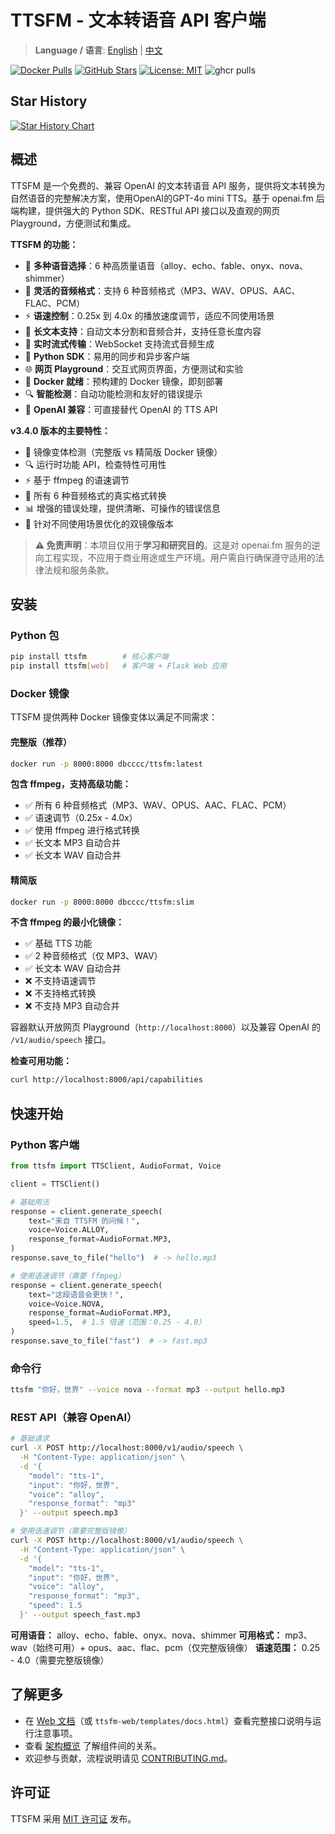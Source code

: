# TTSFM - 文本转语音 API 客户端

> **Language / 语言**: [English](README.md) | [中文](README.zh.md)

[![Docker Pulls](https://img.shields.io/docker/pulls/dbcccc/ttsfm?style=flat-square&logo=docker)](https://hub.docker.com/r/dbcccc/ttsfm)
[![GitHub Stars](https://img.shields.io/github/stars/dbccccccc/ttsfm?style=social)](https://github.com/dbccccccc/ttsfm)
[![License: MIT](https://img.shields.io/badge/License-MIT-yellow.svg?style=flat-square)](https://opensource.org/licenses/MIT)
![ghcr pulls](https://img.shields.io/badge/dynamic/json?url=https%3A%2F%2Fghcr-badge.elias.eu.org%2Fapi%2Fdbccccccc%2Fttsfm%2Fttsfm&query=downloadCount&label=ghcr+pulls&logo=github)

## Star History

[![Star History Chart](https://api.star-history.com/svg?repos=dbccccccc/ttsfm&type=Date)](https://www.star-history.com/#dbccccccc/ttsfm&Date)

## 概述

TTSFM 是一个免费的、兼容 OpenAI 的文本转语音 API 服务，提供将文本转换为自然语音的完整解决方案，使用OpenAI的GPT-4o mini TTS。基于 openai.fm 后端构建，提供强大的 Python SDK、RESTful API 接口以及直观的网页 Playground，方便测试和集成。

**TTSFM 的功能：**
- 🎤 **多种语音选择**：6 种高质量语音（alloy、echo、fable、onyx、nova、shimmer）
- 🎵 **灵活的音频格式**：支持 6 种音频格式（MP3、WAV、OPUS、AAC、FLAC、PCM）
- ⚡ **语速控制**：0.25x 到 4.0x 的播放速度调节，适应不同使用场景
- 📝 **长文本支持**：自动文本分割和音频合并，支持任意长度内容
- 🔄 **实时流式传输**：WebSocket 支持流式音频生成
- 🐍 **Python SDK**：易用的同步和异步客户端
- 🌐 **网页 Playground**：交互式网页界面，方便测试和实验
- 🐳 **Docker 就绪**：预构建的 Docker 镜像，即刻部署
- 🔍 **智能检测**：自动功能检测和友好的错误提示
- 🤖 **OpenAI 兼容**：可直接替代 OpenAI 的 TTS API

**v3.4.0 版本的主要特性：**
- 🎯 镜像变体检测（完整版 vs 精简版 Docker 镜像）
- 🔍 运行时功能 API，检查特性可用性
- ⚡ 基于 ffmpeg 的语速调节
- 🎵 所有 6 种音频格式的真实格式转换
- 📊 增强的错误处理，提供清晰、可操作的错误信息
- 🐳 针对不同使用场景优化的双镜像版本

> **⚠️ 免责声明**：本项目仅用于**学习和研究目的**。这是对 openai.fm 服务的逆向工程实现，不应用于商业用途或生产环境。用户需自行确保遵守适用的法律法规和服务条款。

## 安装

### Python 包

```bash
pip install ttsfm        # 核心客户端
pip install ttsfm[web]   # 客户端 + Flask Web 应用
```

### Docker 镜像

TTSFM 提供两种 Docker 镜像变体以满足不同需求：

#### 完整版（推荐）
```bash
docker run -p 8000:8000 dbcccc/ttsfm:latest
```

**包含 ffmpeg，支持高级功能：**
- ✅ 所有 6 种音频格式（MP3、WAV、OPUS、AAC、FLAC、PCM）
- ✅ 语速调节（0.25x - 4.0x）
- ✅ 使用 ffmpeg 进行格式转换
- ✅ 长文本 MP3 自动合并
- ✅ 长文本 WAV 自动合并

#### 精简版
```bash
docker run -p 8000:8000 dbcccc/ttsfm:slim
```

**不含 ffmpeg 的最小化镜像：**
- ✅ 基础 TTS 功能
- ✅ 2 种音频格式（仅 MP3、WAV）
- ✅ 长文本 WAV 自动合并
- ❌ 不支持语速调节
- ❌ 不支持格式转换
- ❌ 不支持 MP3 自动合并

容器默认开放网页 Playground（`http://localhost:8000`）以及兼容 OpenAI 的 `/v1/audio/speech` 接口。

**检查可用功能：**
```bash
curl http://localhost:8000/api/capabilities
```

## 快速开始

### Python 客户端

```python
from ttsfm import TTSClient, AudioFormat, Voice

client = TTSClient()

# 基础用法
response = client.generate_speech(
    text="来自 TTSFM 的问候！",
    voice=Voice.ALLOY,
    response_format=AudioFormat.MP3,
)
response.save_to_file("hello")  # -> hello.mp3

# 使用语速调节（需要 ffmpeg）
response = client.generate_speech(
    text="这段语音会更快！",
    voice=Voice.NOVA,
    response_format=AudioFormat.MP3,
    speed=1.5,  # 1.5 倍速（范围：0.25 - 4.0）
)
response.save_to_file("fast")  # -> fast.mp3
```

### 命令行

```bash
ttsfm "你好，世界" --voice nova --format mp3 --output hello.mp3
```

### REST API（兼容 OpenAI）

```bash
# 基础请求
curl -X POST http://localhost:8000/v1/audio/speech \
  -H "Content-Type: application/json" \
  -d '{
    "model": "tts-1",
    "input": "你好，世界",
    "voice": "alloy",
    "response_format": "mp3"
  }' --output speech.mp3

# 使用语速调节（需要完整版镜像）
curl -X POST http://localhost:8000/v1/audio/speech \
  -H "Content-Type: application/json" \
  -d '{
    "model": "tts-1",
    "input": "你好，世界",
    "voice": "alloy",
    "response_format": "mp3",
    "speed": 1.5
  }' --output speech_fast.mp3
```

**可用语音：** alloy、echo、fable、onyx、nova、shimmer
**可用格式：** mp3、wav（始终可用）+ opus、aac、flac、pcm（仅完整版镜像）
**语速范围：** 0.25 - 4.0（需要完整版镜像）

## 了解更多

- 在 [Web 文档](http://localhost:8000/docs)（或 `ttsfm-web/templates/docs.html`）查看完整接口说明与运行注意事项。
- 查看 [架构概览](docs/architecture.md) 了解组件间的关系。
- 欢迎参与贡献，流程说明请见 [CONTRIBUTING.md](CONTRIBUTING.md)。

## 许可证

TTSFM 采用 [MIT 许可证](LICENSE) 发布。
